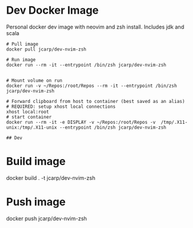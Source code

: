 # Dev Docker Image

Personal docker dev image with neovim and zsh install. Includes jdk and scala


```
# Pull image
docker pull jcarp/dev-nvim-zsh

# Run image
docker run --rm -it --entrypoint /bin/zsh jcarp/dev-nvim-zsh


# Mount volume on run
docker run -v ~/Repos:/root/Repos --rm -it --entrypoint /bin/zsh jcarp/dev-nvim-zsh

# Forward clipboard from host to container (best saved as an alias)
# REQUIRED: setup xhost local connections
xhost local:root
# start container
docker run --rm -it -e DISPLAY -v ~/Repos:/root/Repos -v  /tmp/.X11-unix:/tmp/.X11-unix --entrypoint /bin/zsh jcarp/dev-nvim-zsh

## Dev

```
# Build image
docker build . -t jcarp/dev-nvim-zsh

# Push image
docker push jcarp/dev-nvim-zsh
```

